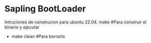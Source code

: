 # Sapling BootLoader
Intruciones de construcion para ubuntu 22.04.
make #Para construir el binario y ejecutar
- make clean #Para borrarlo
